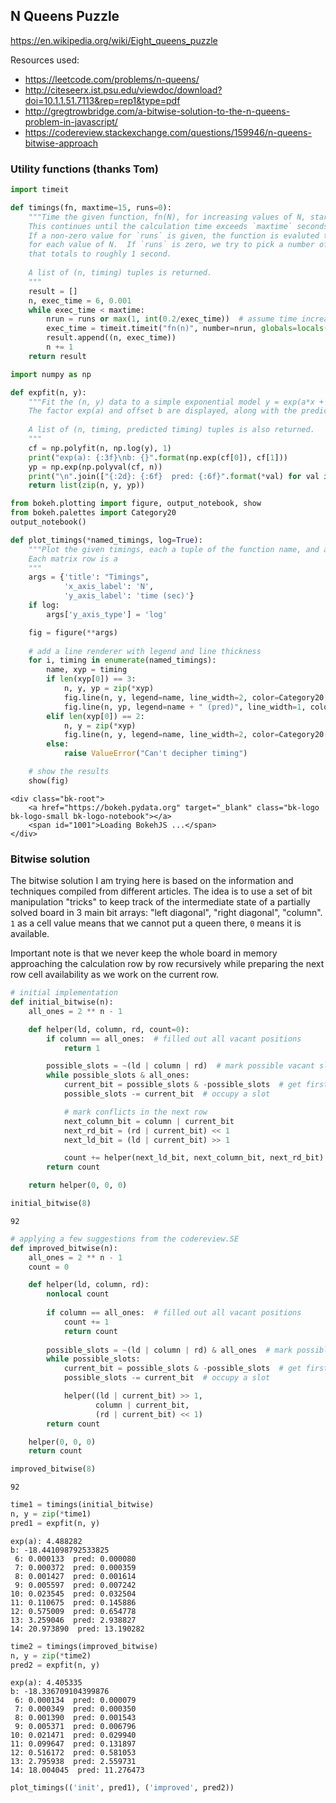 
## N Queens Puzzle

https://en.wikipedia.org/wiki/Eight_queens_puzzle

Resources used:
 * https://leetcode.com/problems/n-queens/
 * http://citeseerx.ist.psu.edu/viewdoc/download?doi=10.1.1.51.7113&rep=rep1&type=pdf
 * http://gregtrowbridge.com/a-bitwise-solution-to-the-n-queens-problem-in-javascript/
 * https://codereview.stackexchange.com/questions/159946/n-queens-bitwise-approach

### Utility functions (thanks Tom)


```python
import timeit

def timings(fn, maxtime=15, runs=0):
    """Time the given function, fn(N), for increasing values of N, starting from N=6.
    This continues until the calculation time exceeds `maxtime` seconds.
    If a non-zero value for `runs` is given, the function is evaluted that many times
    for each value of N.  If `runs` is zero, we try to pick a number of evaluations
    that totals to roughly 1 second.
    
    A list of (n, timing) tuples is returned.
    """
    result = []
    n, exec_time = 6, 0.001
    while exec_time < maxtime:
        nrun = runs or max(1, int(0.2/exec_time))  # assume time increases ~5x each round.
        exec_time = timeit.timeit("fn(n)", number=nrun, globals=locals()) / nrun
        result.append((n, exec_time))
        n += 1              
    return result
```


```python
import numpy as np

def expfit(n, y):
    """Fit the (n, y) data to a simple exponential model y = exp(a*x + b) and print the results.
    The factor exp(a) and offset b are displayed, along with the predictions for each point.
    
    A list of (n, timing, predicted timing) tuples is also returned.
    """
    cf = np.polyfit(n, np.log(y), 1)
    print("exp(a): {:3f}\nb: {}".format(np.exp(cf[0]), cf[1]))
    yp = np.exp(np.polyval(cf, n))
    print("\n".join(["{:2d}: {:6f}  pred: {:6f}".format(*val) for val in zip(n, y, yp)]))
    return list(zip(n, y, yp))
```


```python
from bokeh.plotting import figure, output_notebook, show
from bokeh.palettes import Category20 
output_notebook()

def plot_timings(*named_timings, log=True):
    """Plot the given timings, each a tuple of the function name, and a matrix of timing data.
    Each matrix row is a 
    """
    args = {'title': "Timings",
            'x_axis_label': 'N',
            'y_axis_label': 'time (sec)'}
    if log:
        args['y_axis_type'] = 'log'

    fig = figure(**args)
    
    # add a line renderer with legend and line thickness
    for i, timing in enumerate(named_timings):
        name, xyp = timing
        if len(xyp[0]) == 3:
            n, y, yp = zip(*xyp)
            fig.line(n, y, legend=name, line_width=2, color=Category20[20][2*i])
            fig.line(n, yp, legend=name + " (pred)", line_width=1, color=Category20[20][2*i+1])
        elif len(xyp[0]) == 2:
            n, y = zip(*xyp)
            fig.line(n, y, legend=name, line_width=2, color=Category20[20][2*i])
        else:
            raise ValueError("Can't decipher timing")

    # show the results
    show(fig)
```



    <div class="bk-root">
        <a href="https://bokeh.pydata.org" target="_blank" class="bk-logo bk-logo-small bk-logo-notebook"></a>
        <span id="1001">Loading BokehJS ...</span>
    </div>




### Bitwise solution

The bitwise solution I am trying here is based on the information and techniques compiled from different articles.
The idea is to use a set of bit manipulation "tricks" to keep track of the intermediate state of a partially solved board in 3 main bit arrays: "left diagonal", "right diagonal", "column". `1` as a cell value means that we cannot put a queen there, `0` means it is available. 

Important note is that we never keep the whole board in memory approaching the calculation row by row recursively while preparing the next row cell availability as we work on the current row.


```python
# initial implementation
def initial_bitwise(n):
    all_ones = 2 ** n - 1

    def helper(ld, column, rd, count=0):
        if column == all_ones:  # filled out all vacant positions
            return 1

        possible_slots = ~(ld | column | rd)  # mark possible vacant slots as 1s
        while possible_slots & all_ones:
            current_bit = possible_slots & -possible_slots  # get first 1 from the right
            possible_slots -= current_bit  # occupy a slot

            # mark conflicts in the next row
            next_column_bit = column | current_bit
            next_rd_bit = (rd | current_bit) << 1
            next_ld_bit = (ld | current_bit) >> 1

            count += helper(next_ld_bit, next_column_bit, next_rd_bit)
        return count

    return helper(0, 0, 0)
```


```python
initial_bitwise(8)
```




    92




```python
# applying a few suggestions from the codereview.SE
def improved_bitwise(n):
    all_ones = 2 ** n - 1
    count = 0

    def helper(ld, column, rd):
        nonlocal count
        
        if column == all_ones:  # filled out all vacant positions
            count += 1
            return count
        
        possible_slots = ~(ld | column | rd) & all_ones  # mark possible vacant slots as 1s
        while possible_slots:
            current_bit = possible_slots & -possible_slots  # get first 1 from the right
            possible_slots -= current_bit  # occupy a slot

            helper((ld | current_bit) >> 1,
                   column | current_bit,
                   (rd | current_bit) << 1)
        return count

    helper(0, 0, 0)
    return count
```


```python
improved_bitwise(8)
```




    92




```python
time1 = timings(initial_bitwise)
n, y = zip(*time1)
pred1 = expfit(n, y)
```

    exp(a): 4.488282
    b: -18.441098792533825
     6: 0.000133  pred: 0.000080
     7: 0.000372  pred: 0.000359
     8: 0.001427  pred: 0.001614
     9: 0.005597  pred: 0.007242
    10: 0.023545  pred: 0.032504
    11: 0.110675  pred: 0.145886
    12: 0.575009  pred: 0.654778
    13: 3.259046  pred: 2.938827
    14: 20.973890  pred: 13.190282



```python
time2 = timings(improved_bitwise)
n, y = zip(*time2)
pred2 = expfit(n, y)
```

    exp(a): 4.405335
    b: -18.336709104399876
     6: 0.000134  pred: 0.000079
     7: 0.000349  pred: 0.000350
     8: 0.001390  pred: 0.001543
     9: 0.005371  pred: 0.006796
    10: 0.021471  pred: 0.029940
    11: 0.099647  pred: 0.131897
    12: 0.516172  pred: 0.581053
    13: 2.795938  pred: 2.559731
    14: 18.004045  pred: 11.276473



```python
plot_timings(('init', pred1), ('improved', pred2))
```








  <div class="bk-root" id="8c42af49-e392-4310-8a86-8fb11b4f0804" data-root-id="1003"></div>




